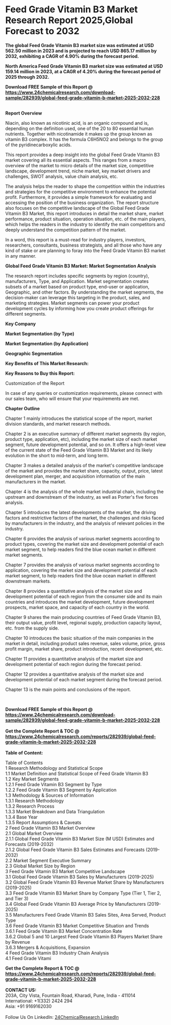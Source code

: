 <h1>Feed Grade Vitamin B3 Market Research Report 2025,Global Forecast to 2032</h1><p><strong>The global Feed Grade Vitamin B3 market size was estimated at USD 562.50 million in 2023 and is projected to reach USD 865.17 million by 2032, exhibiting a CAGR of 4.90% during the forecast period.</strong></p><p>
</p><p><strong>North America Feed Grade Vitamin B3 market size was estimated at USD 159.14 million in 2023, at a CAGR of 4.20% during the forecast period of 2025 through 2032.</strong></p><div><b>Download FREE Sample of this Report @ 
            <a href="https://www.24chemicalresearch.com/download-sample/282939/global-feed-grade-vitamin-b-market-2025-2032-228">
            https://www.24chemicalresearch.com/download-sample/282939/global-feed-grade-vitamin-b-market-2025-2032-228</a></b></div><br><p>
</p><p><strong>Report Overview</strong></p><p>
</p><p>Niacin, also known as nicotinic acid, is an organic compound and is, depending on the definition used, one of the 20 to 80 essential human nutrients. Together with nicotinamide it makes up the group known as vitamin B3 complex. It has the formula C6H5NO2 and belongs to the group of the pyridinecarboxylic acids.</p><p>
</p><p>This report provides a deep insight into the global Feed Grade Vitamin B3 market covering all its essential aspects. This ranges from a macro overview of the market to micro details of the market size, competitive landscape, development trend, niche market, key market drivers and challenges, SWOT analysis, value chain analysis, etc.</p><p>
</p><p>The analysis helps the reader to shape the competition within the industries and strategies for the competitive environment to enhance the potential profit. Furthermore, it provides a simple framework for evaluating and accessing the position of the business organization. The report structure also focuses on the competitive landscape of the Global Feed Grade Vitamin B3 Market, this report introduces in detail the market share, market performance, product situation, operation situation, etc. of the main players, which helps the readers in the industry to identify the main competitors and deeply understand the competition pattern of the market.</p><p>
In a word, this report is a must-read for industry players, investors, researchers, consultants, business strategists, and all those who have any kind of stake or are planning to foray into the Feed Grade Vitamin B3 market in any manner.</p><p>
</p><p><strong>Global Feed Grade Vitamin B3 Market: Market Segmentation Analysis</strong></p><p>
</p><p>The research report includes specific segments by region (country), manufacturers, Type, and Application. Market segmentation creates subsets of a market based on product type, end-user or application, Geographic, and other factors. By understanding the market segments, the decision-maker can leverage this targeting in the product, sales, and marketing strategies. Market segments can power your product development cycles by informing how you create product offerings for different segments.</p><p>
</p><p><strong>Key Company</strong></p><p>
</p><p>
</p><p><strong>Market Segmentation (by Type)</strong></p><p>
</p><p>
</p><p><strong>Market Segmentation (by Application)</strong></p><p>
</p><p>
</p><p><strong>Geographic Segmentation</strong></p><p>
</p><p>
</p><p><strong>Key Benefits of This Market Research:</strong></p><p>
</p><p>
</p><p><strong>Key Reasons to Buy this Report:</strong></p><p>
</p><p>
</p><p>Customization of the Report</p><p>
In case of any queries or customization requirements, please connect with our sales team, who will ensure that your requirements are met.</p><p>
</p><p><strong>Chapter Outline</strong></p><p>
</p><p>Chapter 1 mainly introduces the statistical scope of the report, market division standards, and market research methods.</p><p>
Chapter 2 is an executive summary of different market segments (by region, product type, application, etc), including the market size of each market segment, future development potential, and so on. It offers a high-level view of the current state of the Feed Grade Vitamin B3 Market and its likely evolution in the short to mid-term, and long term.</p><p>
Chapter 3 makes a detailed analysis of the market's competitive landscape of the market and provides the market share, capacity, output, price, latest development plan, merger, and acquisition information of the main manufacturers in the market.</p><p>
Chapter 4 is the analysis of the whole market industrial chain, including the upstream and downstream of the industry, as well as Porter's five forces analysis.</p><p>
Chapter 5 introduces the latest developments of the market, the driving factors and restrictive factors of the market, the challenges and risks faced by manufacturers in the industry, and the analysis of relevant policies in the industry.</p><p>
Chapter 6 provides the analysis of various market segments according to product types, covering the market size and development potential of each market segment, to help readers find the blue ocean market in different market segments.</p><p>
Chapter 7 provides the analysis of various market segments according to application, covering the market size and development potential of each market segment, to help readers find the blue ocean market in different downstream markets.</p><p>
Chapter 8 provides a quantitative analysis of the market size and development potential of each region from the consumer side and its main countries and introduces the market development, future development prospects, market space, and capacity of each country in the world.</p><p>
Chapter 9 shares the main producing countries of Feed Grade Vitamin B3, their output value, profit level, regional supply, production capacity layout, etc. from the supply side.</p><p>
Chapter 10 introduces the basic situation of the main companies in the market in detail, including product sales revenue, sales volume, price, gross profit margin, market share, product introduction, recent development, etc.</p><p>
Chapter 11 provides a quantitative analysis of the market size and development potential of each region during the forecast period.</p><p>
Chapter 12 provides a quantitative analysis of the market size and development potential of each market segment during the forecast period.</p><p>
Chapter 13 is the main points and conclusions of the report.</p><p>
 </p><div><b>Download FREE Sample of this Report @ 
            <a href="https://www.24chemicalresearch.com/download-sample/282939/global-feed-grade-vitamin-b-market-2025-2032-228">
            https://www.24chemicalresearch.com/download-sample/282939/global-feed-grade-vitamin-b-market-2025-2032-228</a></b></div><br><div><b>Get the Complete Report & TOC @ 
            <a href="https://www.24chemicalresearch.com/reports/282939/global-feed-grade-vitamin-b-market-2025-2032-228">
            https://www.24chemicalresearch.com/reports/282939/global-feed-grade-vitamin-b-market-2025-2032-228</a></b></div><br>
            <b>Table of Content:</b><p>Table of Contents<br />
1 Research Methodology and Statistical Scope<br />
1.1 Market Definition and Statistical Scope of Feed Grade Vitamin B3<br />
1.2 Key Market Segments<br />
1.2.1 Feed Grade Vitamin B3 Segment by Type<br />
1.2.2 Feed Grade Vitamin B3 Segment by Application<br />
1.3 Methodology & Sources of Information<br />
1.3.1 Research Methodology<br />
1.3.2 Research Process<br />
1.3.3 Market Breakdown and Data Triangulation<br />
1.3.4 Base Year<br />
1.3.5 Report Assumptions & Caveats<br />
2 Feed Grade Vitamin B3 Market Overview<br />
2.1 Global Market Overview<br />
2.1.1 Global Feed Grade Vitamin B3 Market Size (M USD) Estimates and Forecasts (2019-2032)<br />
2.1.2 Global Feed Grade Vitamin B3 Sales Estimates and Forecasts (2019-2032)<br />
2.2 Market Segment Executive Summary<br />
2.3 Global Market Size by Region<br />
3 Feed Grade Vitamin B3 Market Competitive Landscape<br />
3.1 Global Feed Grade Vitamin B3 Sales by Manufacturers (2019-2025)<br />
3.2 Global Feed Grade Vitamin B3 Revenue Market Share by Manufacturers (2019-2025)<br />
3.3 Feed Grade Vitamin B3 Market Share by Company Type (Tier 1, Tier 2, and Tier 3)<br />
3.4 Global Feed Grade Vitamin B3 Average Price by Manufacturers (2019-2025)<br />
3.5 Manufacturers Feed Grade Vitamin B3 Sales Sites, Area Served, Product Type<br />
3.6 Feed Grade Vitamin B3 Market Competitive Situation and Trends<br />
3.6.1 Feed Grade Vitamin B3 Market Concentration Rate<br />
3.6.2 Global 5 and 10 Largest Feed Grade Vitamin B3 Players Market Share by Revenue<br />
3.6.3 Mergers & Acquisitions, Expansion<br />
4 Feed Grade Vitamin B3 Industry Chain Analysis<br />
4.1 Feed Grade Vitami</p><div><b>Get the Complete Report & TOC @ 
            <a href="https://www.24chemicalresearch.com/reports/282939/global-feed-grade-vitamin-b-market-2025-2032-228">
            https://www.24chemicalresearch.com/reports/282939/global-feed-grade-vitamin-b-market-2025-2032-228</a></b></div><br><b>CONTACT US:</b><br>
            203A, City Vista, Fountain Road, Kharadi, Pune, India - 411014<br>
            International: +1(332) 2424 294<br>
            Asia: +91 9169162030 <br><br>
            Follow Us On LinkedIn: <a href="https://www.linkedin.com/company/24chemicalresearch/">24ChemicalResearch LinkedIn</a>